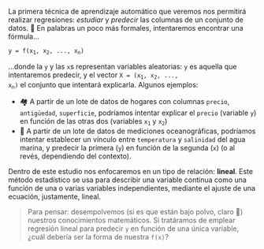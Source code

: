 <link rel="preconnect" href="https://fonts.googleapis.com"><link rel="preconnect" href="https://fonts.gstatic.com" crossorigin><link href="https://fonts.googleapis.com/css2?family=Noto+Sans+Math&display=swap" rel="stylesheet">

La primera técnica de aprendizaje automático que veremos nos permitirá realizar regresiones: _estudiar_ y _predecir_ las columnas de un conjunto de datos.  🔢 En palabras un poco más formales, intentaremos encontrar una fórmula...

<pre>
<code>y = f(x<sub>1</sub>, x<sub>2</sub>, ..., x<sub>n</sub>)</code>
</pre>

...donde la `y` y las `x`s representan variables aleatorias: `y` es aquella que intentaremos predecir, y el vector <code>X = (x<sub>1</sub>, x<sub>2</sub>, ..., x<sub>n</sub>)</code> el conjunto que intentará explicarla. Algunos ejemplos: 

* 🏘 A partir de un lote de datos de hogares con columnas `precio`, `antigüedad`, `superficie`, podríamos intentar explicar el `precio` (variable `y`) en función de las otras dos (variables <code>x<sub>1</sub></code> y <code>x<sub>2</sub></code>)
* 🌊 A partir de un lote de datos de mediciones oceanográficas, podríamos intentar establecer un vínculo entre `temperatura` y `salinidad` del agua marina, y predecir la primera (`y`) en función de la segunda (`x`) (o al revés, dependiendo del contexto).

Dentro de este estudio nos enfocaremos en un tipo de relación:  **lineal**. Este método estadístico se usa para describir una variable continua como una función de una o varias variables independientes, mediante el ajuste de una ecuación, justamente, lineal.

> Para pensar: desempolvemos (si es que están bajo polvo, claro 🤧) nuestros conocimientos matemáticos. Si tratáramos de emplear regresión lineal para predecir `y` en función de una única variable, ¿cuál debería ser la forma de nuestra `f(x)`?
